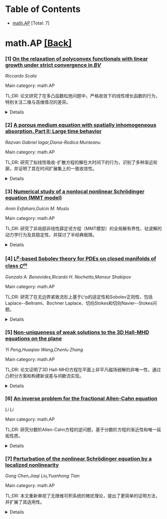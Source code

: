 <div id=toc></div>

# Table of Contents

- [math.AP](#math.AP) [Total: 7]


<div id='math.AP'></div>

# math.AP [[Back]](#toc)

### [1] [On the relaxation of polyconvex functionals with linear growth under strict convergence in $BV$](https://arxiv.org/abs/2508.11041)
*Riccardo Scala*

Main category: math.AP

TL;DR: 论文研究了在多凸函数松弛问题中，严格收敛下的线性增长函数的行为，特别关注二维与高维情况的差异。


<details>
  <summary>Details</summary>
Motivation: 探讨在多凸函数松弛问题中，严格收敛与标准L1收敛的区别，以及维度对结果的影响。

Method: 通过分析函数的有界变差空间，证明了二维情况下集合映射是Borel测度的限制，而高维情况下不成立。

Result: 二维情况下集合映射是Borel测度的限制，高维情况下不成立；并展示了某些笛卡尔映射的松弛面积大于其图形面积。

Conclusion: 研究揭示了维度在多凸函数松弛问题中的关键作用，并展示了严格收敛与L1收敛的差异。

Abstract: We consider the relaxation of polyconvex functionals with linear growth with
respect to the strict convergence in the space of functions of bounded
variation. These functionals appears as relaxation of $F(u,\Omega):=\int_\Omega
f(\nabla u)dx$, where $u:\Omega\rightarrow \mathbb R^m$, and $f$ is polyconvex.
In constrast with the case of relaxation with respect to the standard
$L^1$-convergence, in the case that $\Omega$ is $2$-dimensional, we prove that
the sets map $A\mapsto F(u,A)$ for $A$ open, is, for every $u\in
BV(\Omega;\mathbb R^m)$, $m\geq1$, the restriction of a Borel measure. This is
not true in the case $\Omega\subset\mathbb R^n$, with $n\geq3$. Using the
integral representation formula for a special class of functions, we also show
the presence of Cartesian maps whose relaxed area functional with respect to
the $L^1$-convergence is strictly larger than the area of its graph.

</details>


### [2] [A porous medium equation with spatially inhomogeneous absorption. Part II: Large time behavior](https://arxiv.org/abs/2508.11046)
*Razvan Gabriel Iagar,Diana-Rodica Munteanu*

Main category: math.AP

TL;DR: 研究了拟线性吸收-扩散方程的解在大时间下的行为，识别了多种渐近轮廓，并证明了其在时间扩展集上的一致收敛性。


<details>
  <summary>Details</summary>
Motivation: 探讨拟线性吸收-扩散方程的解在长时间尺度下的渐近行为，特别是在不同临界指数下的表现。

Method: 通过分析初始条件和临界指数，识别解的自相似形式，并研究其渐近轮廓。

Result: 得到了多种渐近轮廓，包括自相似解和对数修正的时间尺度，并证明了某些自相似解的唯一性。

Conclusion: 研究揭示了拟线性吸收-扩散方程解在长时间下的复杂行为，为相关数学理论提供了新的见解。

Abstract: We study the large time behavior of solutions to the Cauchy problem for the
quasilinear absorption-diffusion equation $$ \partial_tu=\Delta
u^m-|x|^{\sigma}u^p, \quad (x,t)\in\real^N\times(0,\infty), $$ with exponents
$p>m>1$ and $\sigma>0$ and with initial conditions either satisfying $$ u_0\in
L^{\infty}(\real^N)\cap C(\real^N), \quad
\lim\limits_{|x|\to\infty}|x|^{\theta}u_0(x)=A\in(0,\infty) $$ for some
$\theta\geq0$. A number of different asymptotic profiles are identified, and
uniform convergence on time-expanding sets towards them is established,
according to the position of both $p$ and $\theta$ with respect to the
following critical exponents $$ p_F(\sigma)=m+\frac{\sigma+2}{N}, \quad
\theta_*=\frac{\sigma+2}{p-m}, \quad \theta^*=N. $$ More precisely, solutions
in radially symmetric self-similar form decaying as $|x|\to\infty$ with the
rates $$ u(x,t)\sim A|x|^{-\theta_*}, \quad {\rm or} \quad u(x,t)\sim
\left(\frac{1}{p-1}\right)^{1/(p-1)}|x|^{-\sigma/(p-1)}, $$ are obtained as
asymptotic profiles in some of these cases, while asymptotic simplifications or
logarithmic corrections in the time scales also appear in other cases. The
uniqueness of some of these self-similar solutions, left aside in the first
part of this work, is also established.

</details>


### [3] [Numerical study of a nonlocal nonlinear Schrödinger equation (MMT model)](https://arxiv.org/abs/2508.11064)
*Amin Esfahani,Gulcin M. Muslu*

Main category: math.AP

TL;DR: 研究了非局部非线性薛定谔方程（MMT模型）的全局解有界性、驻波解的动力学行为及其稳定性，并探讨了半经典极限。


<details>
  <summary>Details</summary>
Motivation: 探讨非局部算子对非线性薛定谔方程解长期行为的影响，以及驻波解的构造与稳定性。

Method: 使用Petviashvili迭代法数值生成驻波解，并用分步傅里叶法研究其稳定性；分析半经典极限。

Result: 确定了全局解有界的条件，构造了两参数驻波解并研究其稳定性，分析了聚焦和散焦情况下的半经典极限。

Conclusion: 非局部算子对解的长期行为和驻波稳定性有显著影响，半经典极限行为依赖于非线性类型。

Abstract: In this paper, we study a nonlocal nonlinear Schr\"odinger equation (MMT
model). We investigate the effect of the nonlocal operator appearing in the
nonlinearity on the long-term behavior of solutions, and we identify the
conditions under which the solutions of the Cauchy problem associated with this
equation is bounded globally in time in the energy space. We also explore the
dynamical behavior of standing wave solutions. Therefore, we first numerically
generate standing wave solutions of nonlocal nonlinear Schr\"odinger equation
by using the Petviashvili's iteration method and their stability is
investigated by the split-step Fourier method. This equation also has a
two-parameter family of standing wave solutions. In a second step, we
meticulously concern with the construction and stability of a two-parameter
family of standing wave solutions numerically. Finally, we investigate the
semi-classical limit of the nonlocal nonlinear Schr\"odinger equation in both
focusing and defocusing cases.

</details>


### [4] [$\mathrm{L}^p$-based Sobolev theory for PDEs on closed manifolds of class $C^m$](https://arxiv.org/abs/2508.11109)
*Gonzalo A. Benavides,Ricardo H. Nochetto,Mansur Shakipov*

Main category: math.AP

TL;DR: 研究了在无边界紧致流形上基于L^p的适定性和Sobolev正则性，包括Laplace--Beltrami、Bochner Laplace、切向Stokes和切向Navier--Stokes问题。


<details>
  <summary>Details</summary>
Motivation: 探索无边界流形上偏微分方程的适定性和正则性，为相关数学和物理问题提供理论基础。

Method: 通过局部化和变分方法，利用Calderón-Zygmund理论和Banach--Nečas--Babuška定理分析不同强弱形式的解。

Result: 建立了L^p适定性和高阶Sobolev正则性，并应用于Stokes算子和Navier--Stokes方程的适定性分析。

Conclusion: 为无边界流形上的偏微分方程提供了系统的正则性理论，并推广到其他向量Laplace算子。

Abstract: We study the $\mathrm{L}^p$-based ($1<p<\infty$) well-posedness and Sobolev
regularity for appropriate weak formulations of the (stationary)
Laplace--Beltrami, Bochner Laplace, tangent Stokes, and tangent Navier--Stokes
problems on compact, connected $d$-dimensional manifolds without boundary of
class $C^m$ ($m \geq 2$) embedded in $\mathrm{R}^{d+1}$, in terms of the
regularity of the source terms and the manifold. Firstly, we localize and
translate the Laplace--Beltrami problem into flat domains to establish
$\mathrm{L}^p$-based ($2 \leq p < \infty$) Sobolev regularity results as a
consequence of the powerful Calder\'{o}n-Zygmund theory. From then onwards, our
strategy is purely ``variational'', building upon the abstract functional
analytic idea of ``duality'' and classical results such as the
Banach--Ne\v{c}as--Babu\v{s}ka theorem and the generalized Babu\v{s}ka--Brezzi
theory in reflexive Banach spaces to analyze and relate to each other different
strong, weak and ultra-weak formulations for the aforementioned problems. In
particular, by exploiting the lack of manifold boundary, we are able to
decouple the velocity and the pressure unknowns in the tangent Stokes problem
to establish their higher-regularity $\mathbf{W}^{k,p} \times
\mathrm{W}^{k-1,p}$ ($k \geq 2$) as a consequence of the $\mathrm{L}^p$-based
well-posedness and regularity theory for the Laplace--Beltrami and
Bochner--Laplace operators. We finish this work by applying this newly derived
regularity theory to: i) define and appropriate Stokes operator and study its
spectral and regularity properties, ii) establish $\mathrm{L}^p$-based
($1<p<\infty$) existence and well-posedness for the (stationary) tangent Oseen
and Navier--Stokes equations via a Galerkin method and bootstrapping, and
higher $\mathrm{L}^p$-based Sobolev regularity results. iii) transfer our
regularity results to other choices of vector Laplace operators.

</details>


### [5] [Non-uniqueness of weak solutions to the 3D Hall-MHD equations on the plane](https://arxiv.org/abs/2508.11193)
*Yi Peng,Huaqiao Wang,Chenlu Zhang*

Main category: math.AP

TL;DR: 论文证明了3D Hall-MHD方程在平面上非平凡磁场弱解的非唯一性，通过凸积分方案和构建新误差与间歇流实现。


<details>
  <summary>Details</summary>
Motivation: 研究3D Hall-MHD方程弱解的非唯一性及其性质，特别是磁场螺旋不守恒的情况。

Method: 采用凸积分方案，构建3D间歇流，并通过投影获得2.5D Mikado流。

Result: 证明了弱解不守恒磁场螺旋，且理想Hall-MHD方程的弱解是Hall-MHD方程弱解的强极限。

Conclusion: 通过新方法揭示了3D Hall-MHD方程弱解的非唯一性及其物理性质。

Abstract: We prove the non-uniqueness of weak solutions with non-trivial magnetic
fields to the 3D Hall-MHD equations on the plane in the space $C^0_t L_x^2$
through the convex integration scheme and by constructing new errors and new
intermittent flows. In particular, based on the construction of 3D intermittent
flows, we obtain the $2\frac{1}{2}$D Mikado flows through a projection onto the
plane. Moreover, we prove that the constructed weak solution do not conserve
the magnetic helicity and find that weak solutions of the ideal Hall-MHD
equations in $C^{\bar{\beta}}_{t,x}$ ($\bar{\beta}>0$) are the strong vanishing
viscosity and resistive limit of weak solutions to the Hall-MHD equations.

</details>


### [6] [An inverse problem for the fractional Allen-Cahn equation](https://arxiv.org/abs/2508.11208)
*Li Li*

Main category: math.AP

TL;DR: 研究分数阶Allen-Cahn方程的逆问题，基于分数阶方程的渐近性和唯一延拓性质。


<details>
  <summary>Details</summary>
Motivation: 探索分数阶Allen-Cahn方程的逆问题，以扩展对该类方程的理解和应用。

Method: 利用分数阶方程的渐近性和唯一延拓性质进行理论分析。

Result: 提出了解决分数阶Allen-Cahn方程逆问题的新方法。

Conclusion: 通过渐近性和唯一延拓性质，成功解决了分数阶Allen-Cahn方程的逆问题。

Abstract: We study an inverse problem for the fractional Allen-Cahn equation. Our
formulation and arguments rely on the asymptotics for the fractional equation
and unique continuation properties.

</details>


### [7] [Perturbation of the nonlinear Schrödinger equation by a localized nonlinearity](https://arxiv.org/abs/2508.11463)
*Gong Chen,Jiaqi Liu,Yuanhong Tian*

Main category: math.AP

TL;DR: 本文重新审视了无限维可积系统的微扰理论，提出了更简单的证明方法，并扩展了其适用性。


<details>
  <summary>Details</summary>
Motivation: 旨在简化关键$L^\infty$和$L^p$先验估计的证明，并进一步理解聚焦问题。

Method: 通过改进估计方法，控制微扰项的影响，并将其应用于一维非聚焦立方非线性薛定谔方程。

Result: 证明了微扰方程与完全可积非线性薛定谔方程具有相同的长时间行为。

Conclusion: 研究为理解可积系统的微扰行为提供了新工具，并扩展了其应用范围。

Abstract: We revisit the perturbative theory of infinite dimensional integrable systems
developed by P. Deift and X. Zhou \cite{DZ-2}, aiming to provide new and
simpler proofs of some key $L^\infty$ bounds and $L^p$ \emph{\textit{a priori}}
estimates. Our proofs emphasizes a further step towards understanding focussing
problems and extends the applicability to other integrable models. As a
concrete application, we examine the perturbation of the one-dimensional
defocussing cubic nonlinear Schr\"odinger equation by a localized higher-order
term. We introduce improved estimates to control the power of the perturbative
term and demonstrate that the perturbed equation exhibits the same long-time
behavior as the completely integrable nonlinear Schr\"odinger equation.

</details>
